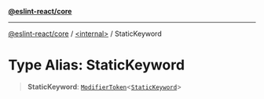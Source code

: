 [**@eslint-react/core**](../../README.md)

***

[@eslint-react/core](../../README.md) / [\<internal\>](../README.md) / StaticKeyword

# Type Alias: StaticKeyword

> **StaticKeyword**: [`ModifierToken`](../interfaces/ModifierToken.md)\<[`StaticKeyword`](../enumerations/SyntaxKind.md#statickeyword)\>
